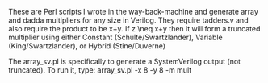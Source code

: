 These are Perl scripts I wrote in the way-back-machine and generate
array and dadda multipliers for any size in Verilog.  They require
tadders.v and also require the product to be x+y.  If z \neq x+y then
it will form a truncated multiplier using either Constant (Schulte/Swartzlander),
Variable (King/Swartzlander), or Hybrid (Stine/Duverne)

The array_sv.pl is specifically to generate a SystemVerilog output (not truncated).  To run it, type:  array_sv.pl -x 8 -y 8 -m mult
